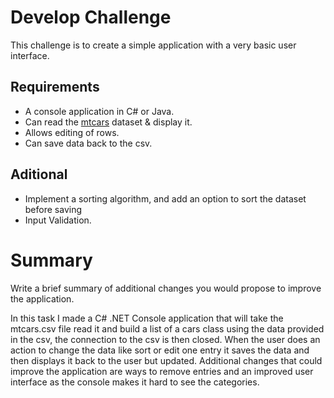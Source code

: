 # Develop Challenge

This challenge is to create a simple application with a very basic user interface.

## Requirements

* A console application in C# or Java. 
* Can read the [mtcars](/mtcars.csv) dataset & display it.
* Allows editing of rows.
* Can save data back to the csv.

## Aditional
* Implement a sorting algorithm, and add an option to sort the dataset before saving
* Input Validation.

# Summary
Write a brief summary of additional changes you would propose to improve the application.

In this task I made a C# .NET Console application that will take the mtcars.csv file read it and build a list of a cars class using the data provided in the csv, the connection to the csv is then closed.
When the user does an action to change the data like sort or edit one entry it saves the data and then displays it back to the user but updated.
Additional changes that could improve the application are ways to remove entries and an improved user interface as the console makes it hard to see the categories.
